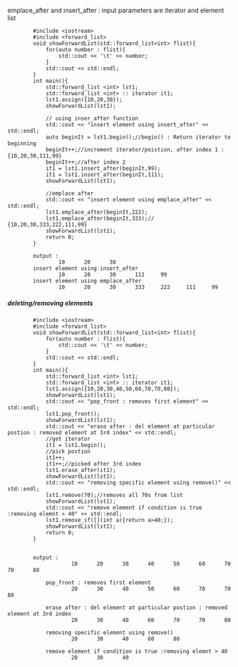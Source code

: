 emplace_after and insert_after : input parameters are iterator and element list

            #include <iostream>
            #include <forward_list>
            void showForwardList(std::forward_list<int> flist){
                for(auto number : flist){
                    std::cout << '\t' << number;
                }
                std::cout << std::endl;
            }
            int main(){
                std::forward_list <int> lst1;
                std::forward_list <int> :: iterator it1;
                lst1.assign({10,20,30});
                showForwardList(lst1);

                // using inser_after function
                std::cout << "insert element using insert_after" << std::endl;
                auto beginIt = lst1.begin();//begin() : Return iterator to beginning
                beginIt++;//increment iterator/poistion, after index 1 : {10,20,30,111,99}
                beginIt++;//after index 2
                it1 = lst1.insert_after(beginIt,99);
                it1 = lst1.insert_after(beginIt,111);
                showForwardList(lst1);

                //emplace after
                std::cout << "insert element using emplace_after" << std::endl;
                lst1.emplace_after(beginIt,222);
                lst1.emplace_after(beginIt,333);// {10,20,30,333,222,111,99}
                showForwardList(lst1);
                return 0;
            }

            output : 
                    10      20      30
            insert element using insert_after
                    10      20      30      111     99
            insert element using emplace_after
                    10      20      30      333     222     111     99
                    
                    
##### deleting/removing elements 

            #include <iostream>
            #include <forward_list>
            void showForwardList(std::forward_list<int> flist){
                for(auto number : flist){
                    std::cout << '\t' << number;
                }
                std::cout << std::endl;
            }
            int main(){
                std::forward_list <int> lst1;
                std::forward_list <int> :: iterator it1;
                lst1.assign({10,20,30,40,50,60,70,70,80});
                showForwardList(lst1);
                std::cout << "pop_front : removes first element" << std::endl;
                lst1.pop_front();
                showForwardList(lst1);
                std::cout << "erase after : del element at particular postion : removed element at 3rd index" << std::endl;
                //get iterator
                it1 = lst1.begin();
                //pick postion
                it1++;
                it1++;//picked after 3rd index
                lst1.erase_after(it1);
                showForwardList(lst1);
                std::cout << "removing specific element using remove()" << std::endl;
                lst1.remove(70);//removes all 70s from list
                showForwardList(lst1);
                std::cout << "remove element if condition is true :removing elemnt > 40" << std::endl;
                lst1.remove_if([](int a){return a>40;});
                showForwardList(lst1);
                return 0;
            }
            
            
            output : 
                        10      20      30      40      50      60      70      70      80
                
                pop_front : removes first element
                        20      30      40      50      60      70      70      80
                
                erase after : del element at particular postion : removed element at 3rd index
                        20      30      40      60      70      70      80
                
                removing specific element using remove()
                        20      30      40      60      80
                
                remove element if condition is true :removing elemnt > 40
                        20      30      40
